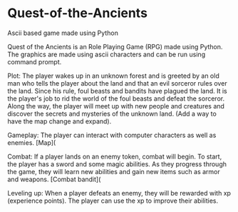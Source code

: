 # Quest-of-the-Ancients
Ascii based game made using Python

Quest of the Ancients is an Role Playing Game (RPG) made using Python. The graphics are made using ascii characters and can be run using command prompt. 

Plot:
The player wakes up in an unknown forest and is greeted by an old man who tells the player about the land and that an evil sorceror rules over the land. Since his rule, foul beasts and bandits have plagued the land. It is the player's job to rid the world of the foul beasts and defeat the sorceror. Along the way, the player will meet up with new people and creatures and discover the secrets and mysteries of the unknown land. (Add a way to have the map change and expand). 

Gameplay:
The player can interact with computer characters as well as enemies. 
[Map](

Combat:
If a player lands on an enemy token, combat will begin. To start, the player has a sword and some magic abilities. As they progress through the game, they will learn new abilities and gain new items such as armor and weapons. 
[Combat bandit](

Leveling up:
When a player defeats an enemy, they will be rewarded with xp (experience points). The player can use the xp to improve their abilities.
